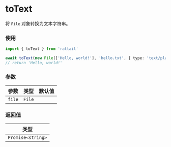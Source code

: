 # toText

将 `File` 对象转换为文本字符串。

### 使用

```ts
import { toText } from 'rattail'

await toText(new File(['Hello, world!'], 'hello.txt', { type: 'text/plain' }))
// return 'Hello, world!'
```

### 参数

| 参数   | 类型   | 默认值 |
| ------ | ------ | ------ |
| `file` | `File` |        |

### 返回值

| 类型              |
| ----------------- |
| `Promise<string>` |

